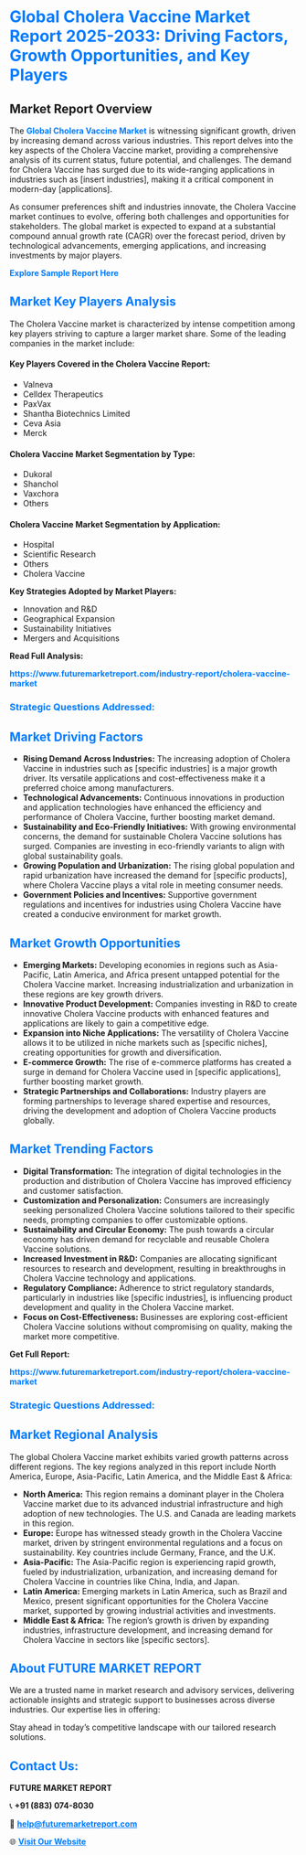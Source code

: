 <h1 style="color: #007BFF;">Global Cholera Vaccine Market Report 2025-2033: Driving Factors, Growth Opportunities, and Key Players</h1>

<section id="overview">
<h2>Market Report Overview</h2>
<p>The <a href="https://www.futuremarketreport.com/industry-report/cholera-vaccine-market" style="color: #007BFF; text-decoration: none;"><strong>Global Cholera Vaccine Market</strong></a> is witnessing significant growth, driven by increasing demand across various industries. This report delves into the key aspects of the Cholera Vaccine market, providing a comprehensive analysis of its current status, future potential, and challenges. The demand for Cholera Vaccine has surged due to its wide-ranging applications in industries such as [insert industries], making it a critical component in modern-day [applications].</p>
<p>As consumer preferences shift and industries innovate, the Cholera Vaccine market continues to evolve, offering both challenges and opportunities for stakeholders. The global market is expected to expand at a substantial compound annual growth rate (CAGR) over the forecast period, driven by technological advancements, emerging applications, and increasing investments by major players.</p>
</section>

<section id="overview">
<p><a href="https://www.futuremarketreport.com/request-sample/reportId=125804" style="color: #007BFF; text-decoration: none;"><strong>Explore Sample Report Here</strong></a></p>
</section>

<section id="key-players">
<h2 style="color: #007BFF;">Market Key Players Analysis</h2>
<p>The Cholera Vaccine market is characterized by intense competition among key players striving to capture a larger market share. Some of the leading companies in the market include:</p>
<h4>Key Players Covered in the Cholera Vaccine Report:</h4>
<ul><li>Valneva</li><li>Celldex Therapeutics</li><li>PaxVax</li><li>Shantha Biotechnics Limited</li><li>Ceva Asia</li><li>Merck</li></ul>
<h4>Cholera Vaccine Market Segmentation by Type:</h4>
<ul><li>Dukoral</li><li>Shanchol</li><li>Vaxchora</li><li>Others</li></ul>

<h4>Cholera Vaccine Market Segmentation by Application:</h4>
<ul><li>Hospital</li><li>Scientific Research</li><li>Others</li><li>Cholera Vaccine</li></ul>
<p><strong>Key Strategies Adopted by Market Players:</strong></p>
<ul>
<li>Innovation and R&D</li>
<li>Geographical Expansion</li>
<li>Sustainability Initiatives</li>
<li>Mergers and Acquisitions</li>
</ul>
</section>

<section>
<p><strong>Read Full Analysis: </strong></p><a href="https://www.futuremarketreport.com/industry-report/cholera-vaccine-market" style="color: #007BFF; text-decoration: none;"><strong>https://www.futuremarketreport.com/industry-report/cholera-vaccine-market</strong></a>
<h3 style="color: #007BFF;">Strategic Questions Addressed:</h3>
</section>

<section id="driving-factors">
<h2 style="color: #007BFF;">Market Driving Factors</h2>
<ul>
<li><strong>Rising Demand Across Industries:</strong> The increasing adoption of Cholera Vaccine in industries such as [specific industries] is a major growth driver. Its versatile applications and cost-effectiveness make it a preferred choice among manufacturers.</li>
<li><strong>Technological Advancements:</strong> Continuous innovations in production and application technologies have enhanced the efficiency and performance of Cholera Vaccine, further boosting market demand.</li>
<li><strong>Sustainability and Eco-Friendly Initiatives:</strong> With growing environmental concerns, the demand for sustainable Cholera Vaccine solutions has surged. Companies are investing in eco-friendly variants to align with global sustainability goals.</li>
<li><strong>Growing Population and Urbanization:</strong> The rising global population and rapid urbanization have increased the demand for [specific products], where Cholera Vaccine plays a vital role in meeting consumer needs.</li>
<li><strong>Government Policies and Incentives:</strong> Supportive government regulations and incentives for industries using Cholera Vaccine have created a conducive environment for market growth.</li>
</ul>
</section>

<section id="growth-opportunities">
<h2 style="color: #007BFF;">Market Growth Opportunities</h2>
<ul>
<li><strong>Emerging Markets:</strong> Developing economies in regions such as Asia-Pacific, Latin America, and Africa present untapped potential for the Cholera Vaccine market. Increasing industrialization and urbanization in these regions are key growth drivers.</li>
<li><strong>Innovative Product Development:</strong> Companies investing in R&D to create innovative Cholera Vaccine products with enhanced features and applications are likely to gain a competitive edge.</li>
<li><strong>Expansion into Niche Applications:</strong> The versatility of Cholera Vaccine allows it to be utilized in niche markets such as [specific niches], creating opportunities for growth and diversification.</li>
<li><strong>E-commerce Growth:</strong> The rise of e-commerce platforms has created a surge in demand for Cholera Vaccine used in [specific applications], further boosting market growth.</li>
<li><strong>Strategic Partnerships and Collaborations:</strong> Industry players are forming partnerships to leverage shared expertise and resources, driving the development and adoption of Cholera Vaccine products globally.</li>
</ul>
</section>

<section id="trending-factors">
<h2 style="color: #007BFF;">Market Trending Factors</h2>
<ul>
<li><strong>Digital Transformation:</strong> The integration of digital technologies in the production and distribution of Cholera Vaccine has improved efficiency and customer satisfaction.</li>
<li><strong>Customization and Personalization:</strong> Consumers are increasingly seeking personalized Cholera Vaccine solutions tailored to their specific needs, prompting companies to offer customizable options.</li>
<li><strong>Sustainability and Circular Economy:</strong> The push towards a circular economy has driven demand for recyclable and reusable Cholera Vaccine solutions.</li>
<li><strong>Increased Investment in R&D:</strong> Companies are allocating significant resources to research and development, resulting in breakthroughs in Cholera Vaccine technology and applications.</li>
<li><strong>Regulatory Compliance:</strong> Adherence to strict regulatory standards, particularly in industries like [specific industries], is influencing product development and quality in the Cholera Vaccine market.</li>
<li><strong>Focus on Cost-Effectiveness:</strong> Businesses are exploring cost-efficient Cholera Vaccine solutions without compromising on quality, making the market more competitive.</li>
</ul>
</section>

<section>
<p><strong>Get Full Report: </strong></p><a href="https://www.futuremarketreport.com/industry-report/cholera-vaccine-market" style="color: #007BFF; text-decoration: none;"><strong>https://www.futuremarketreport.com/industry-report/cholera-vaccine-market</strong></a>
<h3 style="color: #007BFF;">Strategic Questions Addressed:</h3>
</section>


<section id="regional-analysis">
<h2 style="color: #007BFF;">Market Regional Analysis</h2>
<p>The global Cholera Vaccine market exhibits varied growth patterns across different regions. The key regions analyzed in this report include North America, Europe, Asia-Pacific, Latin America, and the Middle East & Africa:</p>
<ul>
<li><strong>North America:</strong> This region remains a dominant player in the Cholera Vaccine market due to its advanced industrial infrastructure and high adoption of new technologies. The U.S. and Canada are leading markets in this region.</li>
<li><strong>Europe:</strong> Europe has witnessed steady growth in the Cholera Vaccine market, driven by stringent environmental regulations and a focus on sustainability. Key countries include Germany, France, and the U.K.</li>
<li><strong>Asia-Pacific:</strong> The Asia-Pacific region is experiencing rapid growth, fueled by industrialization, urbanization, and increasing demand for Cholera Vaccine in countries like China, India, and Japan.</li>
<li><strong>Latin America:</strong> Emerging markets in Latin America, such as Brazil and Mexico, present significant opportunities for the Cholera Vaccine market, supported by growing industrial activities and investments.</li>
<li><strong>Middle East & Africa:</strong> The region’s growth is driven by expanding industries, infrastructure development, and increasing demand for Cholera Vaccine in sectors like [specific sectors].</li>
</ul>
</section>

<footer>
<h2 style="color: #007BFF;">About FUTURE MARKET REPORT</h2>
<p>We are a trusted name in market research and advisory services, delivering actionable insights and strategic support to businesses across diverse industries. Our expertise lies in offering:</p>

<p>Stay ahead in today’s competitive landscape with our tailored research solutions.</p>

<h2 style="color: #007BFF;">Contact Us:</h2>
<p><strong>FUTURE MARKET REPORT</strong></p>
<p>📞 <strong>+91 (883) 074-8030</strong></p>
<p>📧 <strong><a href="mailto:help@futuremarketreport.com" style="color: #007BFF;">help@futuremarketreport.com</a></strong></p>
<p>🌐 <strong><a href="https://www.futuremarketreport.com/" style="color: #007BFF;">Visit Our Website</a></strong></p>
</footer>